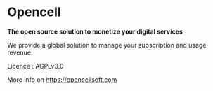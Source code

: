 # Opencell

**The open source solution to monetize your digital services**<br/>

We provide a global solution to manage your subscription and usage revenue.

Licence : AGPLv3.0

More info on https://opencellsoft.com  
